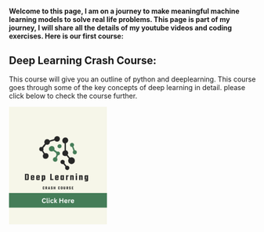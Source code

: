 #### Welcome to this page, I am on a journey to make meaningful machine learning models to solve real life problems. This page is part of my journey, I will share all the details of my youtube videos and coding exercises. Here is our first course: 

## Deep Learning Crash Course: 
This course will give you an outline of python and deeplearning. This course goes through some of the key concepts of deep learning in detail. please click below to check the course further. 

[<img align="center" img alt="alt_text" width="200px" src="DeepLearning.png" />](https://mlshots.live/Deep-Learning-Course/)



